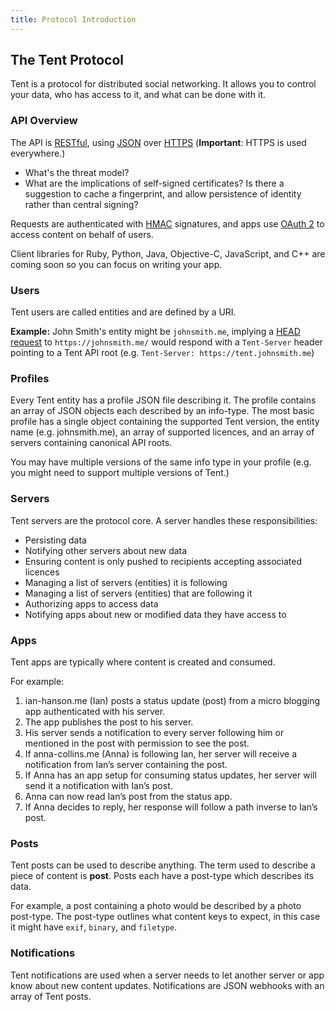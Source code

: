 ```yaml
---
title: Protocol Introduction
---
```


## The Tent Protocol

Tent is a protocol for distributed social networking. It allows you to control
your data, who has access to it, and what can be done with it.


### API Overview

The API is
[RESTful](http://en.wikipedia.org/wiki/Representational_state_transfer#RESTful_web_services),
using [JSON](http://en.wikipedia.org/wiki/JSON) over
[HTTPS](http://en.wikipedia.org/wiki/HTTPS) (**Important**: HTTPS is used
everywhere.) 

* What's the threat model?
* What are the implications of self-signed certificates? Is there a suggestion to cache a fingerprint, and allow persistence of identity rather than central signing?

Requests are authenticated with [HMAC](http://en.wikipedia.org/wiki/Hash-based_message_authentication_code)
signatures, and apps use [OAuth 2](http://en.wikipedia.org/wiki/OAuth) to access
content on behalf of users.

Client libraries for Ruby, Python, Java, Objective-C, JavaScript, and C++ are coming
soon so you can focus on writing your app.


### Users

Tent users are called entities and are defined by a URI.

**Example:** John Smith's entity might be `johnsmith.me`, implying a [HEAD
request](http://en.wikipedia.org/wiki/HEAD_%28HTTP%29#Request_methods) to
`https://johnsmith.me/` would respond with a `Tent-Server` header pointing to
a Tent API root (e.g. `Tent-Server: https://tent.johnsmith.me`)


### Profiles

Every Tent entity has a profile JSON file describing it. The profile contains an
array of JSON objects each described by an info-type. The most basic profile has
a single object containing the supported Tent version, the entity name (e.g.
johnsmith.me), an array of supported licences, and an array of servers
containing canonical API roots.

You may have multiple versions of the same info type in your profile (e.g. you
might need to support multiple versions of Tent.)


### Servers

Tent servers are the protocol core. A server handles these responsibilities:

- Persisting data
- Notifying other servers about new data
- Ensuring content is only pushed to recipients accepting associated licences
- Managing a list of servers (entities) it is following
- Managing a list of servers (entities) that are following it
- Authorizing apps to access data
- Notifying apps about new or modified data they have access to


### Apps

Tent apps are typically where content is created and consumed.

For example:

1. ian-hanson.me (Ian) posts a status update (post) from a micro blogging app authenticated with his server.
2. The app publishes the post to his server.
3. His server sends a notification to every server following him or mentioned in the post with permission to see the post.
4. If anna-collins.me (Anna) is following Ian, her server will receive a notification from Ian’s server containing the post.
5. If Anna has an app setup for consuming status updates, her server will send it a notification with Ian’s post.
6. Anna can now read Ian’s post from the status app.
7. If Anna decides to reply, her response will follow a path inverse to Ian’s post.


### Posts

Tent posts can be used to describe anything. The term used to describe a piece
of content is __post__. Posts each have a post-type which describes its data.

For example, a post containing a photo would be described by a photo post-type.
The post-type outlines what content keys to expect, in this case it might have
`exif`, `binary`, and `filetype`.


### Notifications

Tent notifications are used when a server needs to let another server or app
know about new content updates. Notifications are JSON webhooks with an array of
Tent posts.
